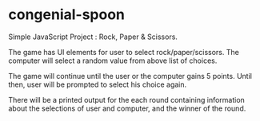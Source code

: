 # congenial-spoon
Simple JavaScript Project : Rock, Paper &amp; Scissors.

The game has UI elements for user to select rock/paper/scissors.
The computer will select a random value from above list of choices.

The game will continue until the user or the computer gains 5 points.
Until then, user will be prompted to select his choice again.

There will be a printed output for the each round containing information about the selections of user and computer, and the winner of the round.
